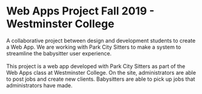 # Web Apps Project Fall 2019 - Westminster College

A collaborative project between design and development students to create a Web App. We are working with Park City Sitters to make a system to streamline the babysitter user experience.<br><br>
This project is a web app developed with Park City Sitters as part of the Web Apps class at Westminster College. On the site, administrators are able to post jobs and create new clients. Babysitters are able to pick up jobs that administrators have made. 
